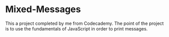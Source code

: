 # Mixed-Messages
This a project completed by me from Codecademy. The point of the project is to use the fundamentals of JavaScript in order to print messages.
